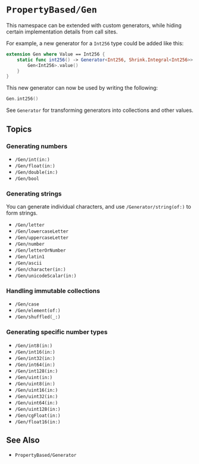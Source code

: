# ``PropertyBased/Gen``

This namespace can be extended with custom generators, while hiding certain implementation details from call sites.

For example, a new generator for a `Int256` type could be added like this:

```swift
extension Gen where Value == Int256 {
    static func int256() -> Generator<Int256, Shrink.Integral<Int256>> {
        Gen<Int256>.value()
    }
}
```

This new generator can now be used by writing the following: 
```swift
Gen.int256()
```

See ``Generator`` for transforming generators into collections and other values.

## Topics

### Generating numbers

- ``/Gen/int(in:)``
- ``/Gen/float(in:)``
- ``/Gen/double(in:)``
- ``/Gen/bool``

### Generating strings

You can generate individual characters, and use ``/Generator/string(of:)`` to form strings.

- ``/Gen/letter``
- ``/Gen/lowercaseLetter``
- ``/Gen/uppercaseLetter``
- ``/Gen/number``
- ``/Gen/letterOrNumber``
- ``/Gen/latin1``
- ``/Gen/ascii``
- ``/Gen/character(in:)``
- ``/Gen/unicodeScalar(in:)``

### Handling immutable collections

- ``/Gen/case``
- ``/Gen/element(of:)``
- ``/Gen/shuffled(_:)``

### Generating specific number types

- ``/Gen/int8(in:)``
- ``/Gen/int16(in:)``
- ``/Gen/int32(in:)``
- ``/Gen/int64(in:)``
- ``/Gen/int128(in:)``
- ``/Gen/uint(in:)``
- ``/Gen/uint8(in:)``
- ``/Gen/uint16(in:)``
- ``/Gen/uint32(in:)``
- ``/Gen/uint64(in:)``
- ``/Gen/uint128(in:)``
- ``/Gen/cgFloat(in:)``
- ``/Gen/float16(in:)``

## See Also

- ``PropertyBased/Generator``
